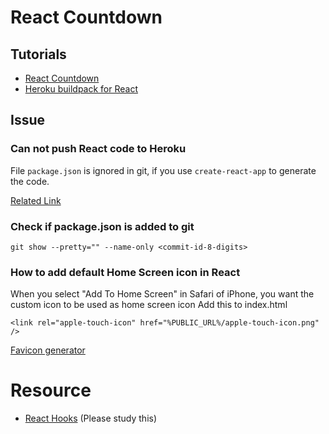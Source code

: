 # React Countdown

## Tutorials

- [React Countdown](https://www.digitalocean.com/community/tutorials/react-countdown-timer-react-hooks)
- [Heroku buildpack for React](https://elements.heroku.com/buildpacks/mars/create-react-app-buildpack)

## Issue
### Can not push React code to Heroku
File `package.json` is ignored in git, if you use `create-react-app` to generate the code.

[Related Link](https://github.com/mars/create-react-app-buildpack/issues/75)

### Check if package.json is added to git
```
git show --pretty="" --name-only <commit-id-8-digits>
```

### How to add default Home Screen icon in React
When you select "Add To Home Screen" in Safari of iPhone, you want the custom icon to be used as home screen icon
Add this to index.html
```
<link rel="apple-touch-icon" href="%PUBLIC_URL%/apple-touch-icon.png" />
```
[Favicon generator](https://favicon.io/)



# Resource
- [React Hooks](https://reactjs.org/docs/hooks-faq.html#what-can-i-do-if-my-effect-dependencies-change-too-often)
  (Please study this)
